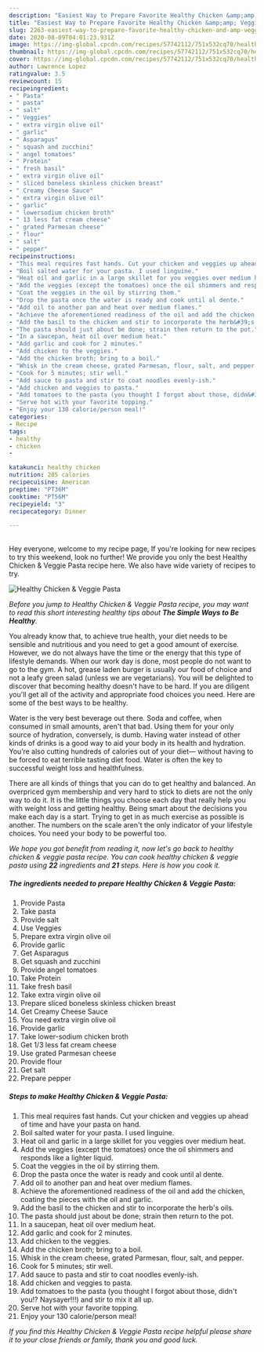 ```yaml
---
description: "Easiest Way to Prepare Favorite Healthy Chicken &amp;amp; Veggie Pasta"
title: "Easiest Way to Prepare Favorite Healthy Chicken &amp;amp; Veggie Pasta"
slug: 2263-easiest-way-to-prepare-favorite-healthy-chicken-and-amp-veggie-pasta
date: 2020-08-09T04:01:23.931Z
image: https://img-global.cpcdn.com/recipes/57742112/751x532cq70/healthy-chicken-veggie-pasta-recipe-main-photo.jpg
thumbnail: https://img-global.cpcdn.com/recipes/57742112/751x532cq70/healthy-chicken-veggie-pasta-recipe-main-photo.jpg
cover: https://img-global.cpcdn.com/recipes/57742112/751x532cq70/healthy-chicken-veggie-pasta-recipe-main-photo.jpg
author: Lawrence Lopez
ratingvalue: 3.5
reviewcount: 15
recipeingredient:
- " Pasta"
- " pasta"
- " salt"
- " Veggies"
- " extra virgin olive oil"
- " garlic"
- " Asparagus"
- " squash and zucchini"
- " angel tomatoes"
- " Protein"
- " fresh basil"
- " extra virgin olive oil"
- " sliced boneless skinless chicken breast"
- " Creamy Cheese Sauce"
- " extra virgin olive oil"
- " garlic"
- " lowersodium chicken broth"
- " 13 less fat cream cheese"
- " grated Parmesan cheese"
- " flour"
- " salt"
- " pepper"
recipeinstructions:
- "This meal requires fast hands. Cut your chicken and veggies up ahead of time and have your pasta on hand."
- "Boil salted water for your pasta. I used linguine."
- "Heat oil and garlic in a large skillet for you veggies over medium heat."
- "Add the veggies (except the tomatoes) once the oil shimmers and responds like a lighter liquid."
- "Coat the veggies in the oil by stirring them."
- "Drop the pasta once the water is ready and cook until al dente."
- "Add oil to another pan and heat over medium flames."
- "Achieve the aforementioned readiness of the oil and add the chicken, coating the pieces with the oil and garlic."
- "Add the basil to the chicken and stir to incorporate the herb&#39;s oils."
- "The pasta should just about be done; strain then return to the pot."
- "In a saucepan, heat oil over medium heat."
- "Add garlic and cook for 2 minutes."
- "Add chicken to the veggies."
- "Add the chicken broth; bring to a boil."
- "Whisk in the cream cheese, grated Parmesan, flour, salt, and pepper."
- "Cook for 5 minutes; stir well."
- "Add sauce to pasta and stir to coat noodles evenly-ish."
- "Add chicken and veggies to pasta."
- "Add tomatoes to the pasta (you thought I forgot about those, didn&#39;t you!? Naysayer!!!) and stir to mix it all up."
- "Serve hot with your favorite topping."
- "Enjoy your 130 calorie/person meal!"
categories:
- Recipe
tags:
- healthy
- chicken
- 

katakunci: healthy chicken  
nutrition: 285 calories
recipecuisine: American
preptime: "PT36M"
cooktime: "PT56M"
recipeyield: "3"
recipecategory: Dinner

---
```

<br>
Hey everyone, welcome to my recipe page, If you're looking for new recipes to try this weekend, look no further! We provide you only the best Healthy Chicken &amp; Veggie Pasta recipe here. We also have wide variety of recipes to try.
<br>


![Healthy Chicken &amp; Veggie Pasta](https://img-global.cpcdn.com/recipes/57742112/751x532cq70/healthy-chicken-veggie-pasta-recipe-main-photo.jpg)

<i>Before you jump to Healthy Chicken &amp; Veggie Pasta recipe, you may want to read this short interesting healthy tips about <strong>The Simple Ways to Be Healthy</strong>.</i>

You already know that, to achieve true health, your diet needs to be sensible and nutritious and you need to get a good amount of exercise. However, we do not always have the time or the energy that this type of lifestyle demands. When our work day is done, most people do not want to go to the gym. A hot, grease laden burger is usually our food of choice and not a leafy green salad (unless we are vegetarians). You will be delighted to discover that becoming healthy doesn't have to be hard. If you are diligent you'll get all of the activity and appropriate food choices you need. Here are some of the best ways to be healthy.

Water is the very best beverage out there. Soda and coffee, when consumed in small amounts, aren't that bad. Using them for your only source of hydration, conversely, is dumb. Having water instead of other kinds of drinks is a good way to aid your body in its health and hydration. You’re also cutting hundreds of calories out of your diet— without having to be forced to eat terrible tasting diet food. Water is often the key to successful weight loss and healthfulness.

There are all kinds of things that you can do to get healthy and balanced. An overpriced gym membership and very hard to stick to diets are not the only way to do it. It is the little things you choose each day that really help you with weight loss and getting healthy. Being smart about the decisions you make each day is a start. Trying to get in as much exercise as possible is another. The numbers on the scale aren't the only indicator of your lifestyle choices. You need your body to be powerful too. 


<i>We hope you got benefit from reading it, now let's go back to healthy chicken &amp; veggie pasta recipe. You can cook healthy chicken &amp; veggie pasta using <strong>22</strong> ingredients and <strong>21</strong> steps. Here is how you cook it.
</i>

##### The ingredients needed to prepare Healthy Chicken &amp; Veggie Pasta:

1. Provide  Pasta
1. Take  pasta
1. Provide  salt
1. Use  Veggies
1. Prepare  extra virgin olive oil
1. Provide  garlic
1. Get  Asparagus
1. Get  squash and zucchini
1. Provide  angel tomatoes
1. Take  Protein
1. Take  fresh basil
1. Take  extra virgin olive oil
1. Prepare  sliced boneless skinless chicken breast
1. Get  Creamy Cheese Sauce
1. You need  extra virgin olive oil
1. Provide  garlic
1. Take  lower-sodium chicken broth
1. Get  1/3 less fat cream cheese
1. Use  grated Parmesan cheese
1. Provide  flour
1. Get  salt
1. Prepare  pepper


##### Steps to make Healthy Chicken &amp; Veggie Pasta:

1. This meal requires fast hands. Cut your chicken and veggies up ahead of time and have your pasta on hand.
1. Boil salted water for your pasta. I used linguine.
1. Heat oil and garlic in a large skillet for you veggies over medium heat.
1. Add the veggies (except the tomatoes) once the oil shimmers and responds like a lighter liquid.
1. Coat the veggies in the oil by stirring them.
1. Drop the pasta once the water is ready and cook until al dente.
1. Add oil to another pan and heat over medium flames.
1. Achieve the aforementioned readiness of the oil and add the chicken, coating the pieces with the oil and garlic.
1. Add the basil to the chicken and stir to incorporate the herb&#39;s oils.
1. The pasta should just about be done; strain then return to the pot.
1. In a saucepan, heat oil over medium heat.
1. Add garlic and cook for 2 minutes.
1. Add chicken to the veggies.
1. Add the chicken broth; bring to a boil.
1. Whisk in the cream cheese, grated Parmesan, flour, salt, and pepper.
1. Cook for 5 minutes; stir well.
1. Add sauce to pasta and stir to coat noodles evenly-ish.
1. Add chicken and veggies to pasta.
1. Add tomatoes to the pasta (you thought I forgot about those, didn&#39;t you!? Naysayer!!!) and stir to mix it all up.
1. Serve hot with your favorite topping.
1. Enjoy your 130 calorie/person meal!


<i>If you find this Healthy Chicken &amp; Veggie Pasta recipe helpful please share it to your close friends or family, thank you and good luck.</i>
